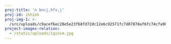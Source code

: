```yaml
---
proj-title: 'n bncj,hfv,j'
proj-id: ihhioh
proj-img-1: >-
  /src/uploads/c9acef6ec28e5e23f68fd72dc12e6c92571fc7d07878af6fc74cfa9029705da0.jpg
project-images-relation:
  - /static/uploads/1qinvm.jpg
---
```


